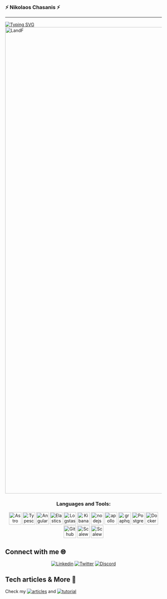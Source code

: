 ### ⚡ Nikolaos Chasanis ⚡

<hr>

<a href="https://git.io/typing-svg"><img src="https://readme-typing-svg.demolab.com?font=Libre+Baskerville&duration=4300&pause=1000&color=F7F7F7&width=435&lines=If+you+don't+define+the+problem+properly;you+cant+solve+the+problem." alt="Typing SVG" /></a>
<a href="https://nikolaoschasanis.com"> <img alt="LandF" src="https://autocomplete-assets.s3.nl-ams.scw.cloud/Github-photos/githubcover.nikolaoschasanis.com.svg" width="1500"/></a>


<h3 align="center">Languages and Tools:</h3>
<p align="center">
<a target="_blank"> <img src="https://autocomplete-assets.s3.nl-ams.scw.cloud/tech-icons/astro-icon-nikolaoschasanis.com.svg" alt="Astro" width="40" height="40"/> </a>
<a target="_blank"> <img src="https://autocomplete-assets.s3.nl-ams.scw.cloud/tech-icons/typescript-icon-nikolaoschasanis.com.svg" alt="Typescript" width="40" height="40"/> </a>
<a target="_blank"> <img src="https://autocomplete-assets.s3.nl-ams.scw.cloud/tech-icons/angular-icon-nikolaoschasanis.com.svg" alt="Angular" width="40" height="40"/> </a>
<a target="_blank"> <img src="https://autocomplete-assets.s3.nl-ams.scw.cloud/tech-icons/elasticsearch-icon-nikolaoschasanis.com.svg" alt="Elasticsearch" width="40" height="40"/> </a>
<a target="_blank"> <img src="https://autocomplete-assets.s3.nl-ams.scw.cloud/tech-icons/logstash-icon-nikolaoschasanis.com.svg" alt="Logstash" width="40" height="40"/> </a>
<a target="_blank"> <img src="https://autocomplete-assets.s3.nl-ams.scw.cloud/tech-icons/kibana-icon-nikolaoschasanis.com.svg" alt="Kibana" width="40" height="40"/> </a>
<a target="_blank"> <img src="https://autocomplete-assets.s3.nl-ams.scw.cloud/tech-icons/nodejs-icon-nikolaoschasanis.com.svg" alt="nodejs" width="40" height="40"/> </a>
<a target="_blank"> <img src="https://autocomplete-assets.s3.nl-ams.scw.cloud/tech-icons/apollo-icon-nikolaoschasanis.com.svg" alt="apollo" width="40" height="40"/> </a>
<a target="_blank"> <img src="https://autocomplete-assets.s3.nl-ams.scw.cloud/tech-icons/graphql-icon-nikolaoschasanis.com.svg" alt="graphql" width="40" height="40"/> </a>
<a target="_blank"> <img src="https://autocomplete-assets.s3.nl-ams.scw.cloud/tech-icons/postgresql-icon-nikolaoschasanis.com.svg" alt="Postgresql" width="40" height="40"/> </a>
<a target="_blank"> <img src="https://autocomplete-assets.s3.nl-ams.scw.cloud/tech-icons/docker-icon-nikolaoschasanis.com.svg" alt="Docker" width="40" height="40"/> </a>
<a target="_blank"> <img src="https://autocomplete-assets.s3.nl-ams.scw.cloud/tech-icons/github-actions-icon-nikolaoschasanis.com.svg" alt="Github Actions" width="40" height="40"></a>
<a target="_blank"> <img src="https://autocomplete-assets.s3.nl-ams.scw.cloud/tech-icons/scaleway-icon-nikolaoschasanis.com.svg" alt="Scaleway" width="40" height="40"></a>
<a target="_blank"> <img src="https://autocomplete-assets.s3.nl-ams.scw.cloud/tech-icons/google-maps.svg" alt="Scaleway" width="40" height="40"></a>
</p>



## Connect with me 🌐
  <p align="center">
<a href="https://www.linkedin.com/in/nikolaoschasanis/"><img alt="Linkedin" src="https://img.shields.io/badge/-Nikolaos Chasanis-blue?style=flat-square&logo=Linkedin&logoColor=white src="link=https://www.linkedin.com/in/nikolaoschasanis></a>
  <a href="https://twitter.com/ChasanisNickos"><img alt="Twitter" src="https://img.shields.io/twitter/follow/ChasanisNickos.svg?style=social"></a>
   <a href="https://discord.com/invite/3eJPwbrwqB"><img alt="Discord" src="https://img.shields.io/discord/1014893038008549386?logo=Discord"></a> 

## Tech articles & More 📰
<p align=left>
Check my <a href="https://nikolaoschasanis.com/series/architecture"><img alt="articles" src="https://badgen.net/badge/icon/Articles?icon=chrome&label"></a> and <a href="https://nikolaoschasanis.com/series/tutorials"><img alt="tutorial" src="https://badgen.net/badge/icon/Tutorials?icon=chrome&label"></a>
</p>

